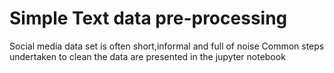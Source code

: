 # Simple Text data pre-processing 
Social media data set is often short,informal and full of noise
Common steps undertaken to clean the data are presented in the jupyter notebook
